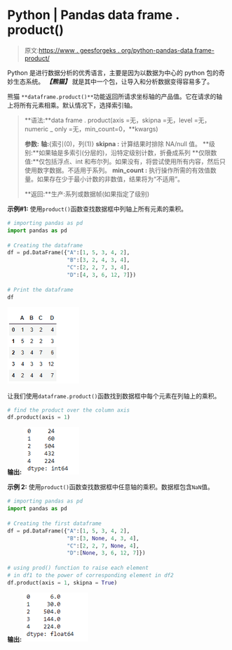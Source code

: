 # Python | Pandas data frame . product()

> 原文:[https://www . geesforgeks . org/python-pandas-data frame-product/](https://www.geeksforgeeks.org/python-pandas-dataframe-product/)

Python 是进行数据分析的优秀语言，主要是因为以数据为中心的 python 包的奇妙生态系统。 ***【熊猫】*** 就是其中一个包，让导入和分析数据变得容易多了。

熊猫 `**dataframe.product()**`功能返回所请求坐标轴的产品值。它在请求的轴上将所有元素相乘。默认情况下，选择索引轴。

> **语法:**data frame . product(axis =无，skipna =无，level =无，numeric _ only =无，min_count=0，**kwargs)
> 
> **参数:**
> **轴:**{索引(0)，列(1)}
> **skipna :** 计算结果时排除 NA/null 值。
> **级别:**如果轴是多索引(分层的)，沿特定级别计数，折叠成系列
> **仅限数值:**仅包括浮点、int 和布尔列。如果没有，将尝试使用所有内容，然后只使用数字数据。不适用于系列。
> **min_count :** 执行操作所需的有效值数量。如果存在少于最小计数的非数值，结果将为“不适用”。
> 
> **返回:**生产:系列或数据帧(如果指定了级别)

**示例#1:** 使用`product()`函数查找数据框中列轴上所有元素的乘积。

```py
# importing pandas as pd
import pandas as pd

# Creating the dataframe 
df = pd.DataFrame({"A":[1, 5, 3, 4, 2], 
                   "B":[3, 2, 4, 3, 4], 
                   "C":[2, 2, 7, 3, 4], 
                   "D":[4, 3, 6, 12, 7]})

# Print the dataframe
df
```

![](img/f81d9e7664bffaa4d6e99e24c210142e.png)

让我们使用`dataframe.product()`函数找到数据框中每个元素在列轴上的乘积。

```py
# find the product over the column axis
df.product(axis = 1)
```

**输出:**
![](img/564d0870b0d1340d5e183ddff10e020d.png)

**示例 2:** 使用`product()`函数查找数据框中任意轴的乘积。数据框包含`NaN`值。

```py
# importing pandas as pd
import pandas as pd

# Creating the first dataframe 
df = pd.DataFrame({"A":[1, 5, 3, 4, 2],
                   "B":[3, None, 4, 3, 4], 
                   "C":[2, 2, 7, None, 4],
                   "D":[None, 3, 6, 12, 7]})

# using prod() function to raise each element
# in df1 to the power of corresponding element in df2
df.product(axis = 1, skipna = True)
```

**输出:**
![](img/67bb633226392c106c9e6105885a0fea.png)